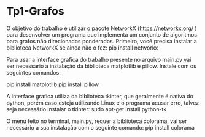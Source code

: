 # Tp1-Grafos
O objetivo do trabalho é utilizar o pacote NetworkX (https://networkx.org/ ) para
desenvolver um programa que implementa um conjunto de algoritmos para grafos não
direcionados ponderados.
Primeiro, você precisa instalar a biblioteca NetworkX se ainda não o fez:
pip install networkx

Para usar a interface grafica do trabalho presente no arquivo main.py vai ser necessário a instalação da biblioteca matplotlib e pillow. Instale com os seguintes comandos:

pip install matplotlib
pip install pillow

A interface grafica utiliza da biblioteca tkinter, que geralmente é nativa do python, porém caso esteja utilizando Linux e o programa acusar erro, talvez seja necessário instalar o tkinter:
sudo apt-get install python-tk

O menu feito no terminal, main.py, requer a biblioteca colorama, vai ser necessário a sua instalação com o seguinte comando:
pip install colorama
